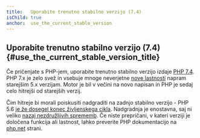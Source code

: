 ```yaml
---
title:   Uporabite trenutno stabilno verzijo (7.4)
isChild: true
anchor:  use_the_current_stable_version
---
```


## Uporabite trenutno stabilno verzijo (7.4) {#use_the_current_stable_version_title}

Če pričenjate s PHP-jem, uporabite trenutno stabilno verzijo izdaje
[PHP 7.4][php-release]. PHP 7.x je zelo svež in vsebuje
mnoge neverjetne [nove lastnosti](#language_highlights) napram starejšim 5.x
verzijam. Motor je bil v večini na novo napisan in PHP je sedaj celo hitrejši od
starejših verzij.

Čim hitreje bi morali poiskusiti nadgraditi na zadnjo stabilno verzijo - PHP 5.6
[je že dosegel konec življenskega cikla](https://www.php.net/supported-versions.php).
Nadgradnja je enostavna, saj ni veliko [nazaj nezdružljivih sprememb][php74-bc].
Če niste prepričani, v kateri verziji je določena funkcija ali lastnost, lahko
preverite PHP dokumentacijo na [php.net][php-docs] strani.

[php-release]: http://php.net/downloads.php
[php-docs]: http://php.net/manual/
[php74-bc]: http://php.net/manual/migration74.incompatible.php

